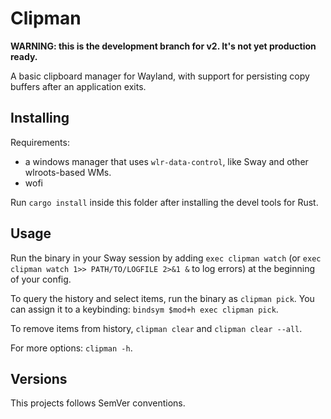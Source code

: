 # Clipman

**WARNING: this is the development branch for v2. It's not yet production ready.**

A basic clipboard manager for Wayland, with support for persisting copy buffers after an application exits.

## Installing

Requirements:

- a windows manager that uses `wlr-data-control`, like Sway and other wlroots-based WMs.
- wofi

Run `cargo install` inside this folder after installing the devel tools for Rust.

<!-- Archlinux users can find a PKGBUILD [here](https://aur.archlinux.org/packages/clipman/). -->

## Usage

Run the binary in your Sway session by adding `exec clipman watch` (or `exec clipman watch 1>> PATH/TO/LOGFILE 2>&1 &` to log errors) at the beginning of your config.

To query the history and select items, run the binary as `clipman pick`. You can assign it to a keybinding: `bindsym $mod+h exec clipman pick`.

To remove items from history, `clipman clear` and `clipman clear --all`.

For more options: `clipman -h`.

## Versions

This projects follows SemVer conventions.
